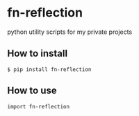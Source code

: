 # fn-reflection
python utility scripts for my private projects

## How to install
```
$ pip install fn-reflection
```
## How to use
```
import fn-reflection
```